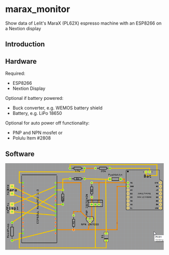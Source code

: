 # marax_monitor
Show data of Lelit's MaraX (PL62X) espresso machine with an ESP8266 on a Nextion display

## Introduction

## Hardware

Required:
* ESP8266
* Nextion Display

Optional if battery powered:
* Buck converter, e.g. WEMOS battery shield
* Battery, e.g. LiPo 18650

Optional for auto power off functionality:
* PNP and NPN mosfet
or
* Polulu Item #2808

## Software








![ElectronicsGitHub Logo](/hardware/marax_monitor_circuit_drawing.png)
